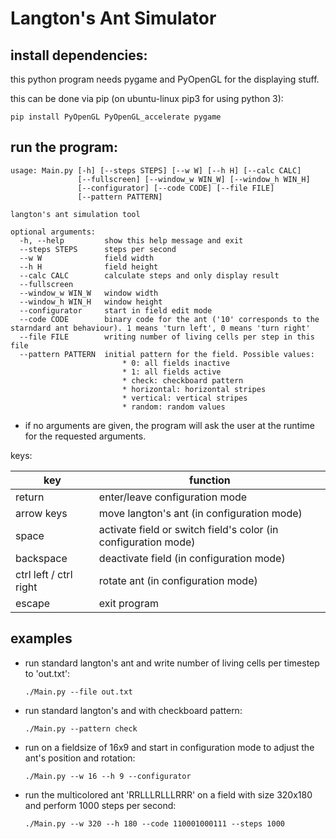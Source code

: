 # Langton's Ant Simulator

## install dependencies:

this python program needs pygame and PyOpenGL for the displaying stuff.

this can be done via pip (on ubuntu-linux pip3 for using python 3):

```
pip install PyOpenGL PyOpenGL_accelerate pygame
```

##  run the program:

```
usage: Main.py [-h] [--steps STEPS] [--w W] [--h H] [--calc CALC]
               [--fullscreen] [--window_w WIN_W] [--window_h WIN_H]
               [--configurator] [--code CODE] [--file FILE]
               [--pattern PATTERN]

langton's ant simulation tool

optional arguments:
  -h, --help         show this help message and exit
  --steps STEPS      steps per second
  --w W              field width
  --h H              field height
  --calc CALC        calculate steps and only display result
  --fullscreen
  --window_w WIN_W   window width
  --window_h WIN_H   window height
  --configurator     start in field edit mode
  --code CODE        binary code for the ant ('10' corresponds to the starndard ant behaviour). 1 means 'turn left', 0 means 'turn right'
  --file FILE        writing number of living cells per step in this file
  --pattern PATTERN  initial pattern for the field. Possible values:
                     	 * 0: all fields inactive
                     	 * 1: all fields active
                     	 * check: checkboard pattern
                     	 * horizontal: horizontal stripes
                     	 * vertical: vertical stripes
                     	 * random: random values
```

*   if no arguments are given, the program will ask the user at the runtime for the requested arguments.

keys:

| key                    | function                                 |
| ---------------------- | ---------------------------------------- |
| return                 | enter/leave configuration mode           |
| arrow keys             | move langton's ant (in configuration mode) |
| space                  | activate field or switch field's color (in configuration mode) |
| backspace              | deactivate field (in configuration mode) |
| ctrl left / ctrl right | rotate ant (in configuration mode)       |
| escape                 | exit program                             |

## examples

*   run standard langton's ant and write number of living cells per timestep to 'out.txt':

    ```
    ./Main.py --file out.txt 
    ```

*   run standard langton's and with checkboard pattern:

    ```
    ./Main.py --pattern check
    ```

*   run on a fieldsize of 16x9 and start in configuration mode to adjust the ant's position and rotation:

    ```
    ./Main.py --w 16 --h 9 --configurator
    ```

*   run the multicolored ant 'RRLLLRLLLRRR' on a field with size 320x180 and perform 1000 steps per second:

    ```
    ./Main.py --w 320 --h 180 --code 110001000111 --steps 1000
    ```

    ​